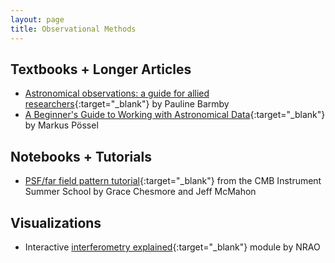 ```yaml
---
layout: page
title: Observational Methods
---
```


## Textbooks + Longer Articles
- [Astronomical observations: a guide for allied researchers](https://astro.theoj.org/article/7651-astronomical-observations-a-guide-for-allied-researchers){:target="_blank"} by Pauline Barmby
- [A Beginner's Guide to Working with Astronomical Data](https://astro.theoj.org/article/11638-a-beginner-s-guide-to-working-with-astronomical-data){:target="_blank"} by Markus Pössel

## Notebooks + Tutorials
- [PSF/far field pattern tutorial](https://github.com/McMahonCosmologyGroup/cmbInstrumentSummerSchool/blob/main/Notebook3_bonus_optics.ipynb){:target="_blank"} from the CMB Instrument Summer School by Grace Chesmore and Jeff McMahon

## Visualizations
- Interactive [interferometry explained](https://public.nrao.edu/interferometry-explained/){:target="_blank"} module by NRAO